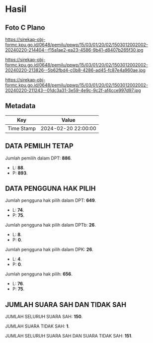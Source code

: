 # Hasil

## Foto C Plano

https://sirekap-obj-formc.kpu.go.id/0648/pemilu/ppwp/15/03/01/20/02/1503012002002-20240220-214404--f15a1ae2-ea23-4586-9b41-d8407b265f30.jpg

https://sirekap-obj-formc.kpu.go.id/0648/pemilu/ppwp/15/03/01/20/02/1503012002002-20240220-213826--5b62fbd4-c0b8-4286-ad45-fc87e4a960ae.jpg

https://sirekap-obj-formc.kpu.go.id/0648/pemilu/ppwp/15/03/01/20/02/1503012002002-20240220-211243--01dc3a31-3e59-4e9c-9c2f-af4cce997d97.jpg


## Metadata

| Key        | Value               |
| ---------- | ------------------- |
| Time Stamp | 2024-02-20 22:00:00 |


## DATA PEMILIH TETAP

Jumlah pemilih dalam DPT: **886**.
 * L: **88**.
 * P: **893**.

## DATA PENGGUNA HAK PILIH

Jumlah pengguna hak pilih dalam DPT: **649**.
 * L: **74**.
 * P: **75**.

Jumlah pengguna hak pilih dalam DPTb: **26**.
 * L: **8**.
 * P: **0**.

Jumlah pengguna hak pilih dalam DPK: **26**.
 * L: **4**.
 * P: **0**.

Jumlah pengguna hak pilih: **656**.
 * L: **76**.
 * P: **75**.

## JUMLAH SUARA SAH DAN TIDAK SAH

JUMLAH SELURUH SUARA SAH: **150**.

JUMLAH SUARA TIDAK SAH: **1**.

JUMLAH SELURUH SUARA SAH DAN SUARA TIDAK SAH: **151**.



